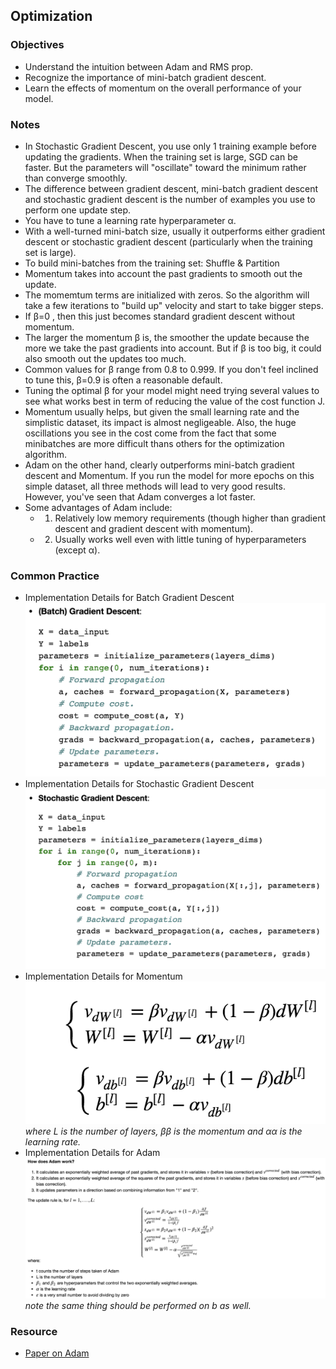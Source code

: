 ## Optimization 

### Objectives 
* Understand the intuition between Adam and RMS prop. 
* Recognize the importance of mini-batch gradient descent. 
* Learn the effects of momentum on the overall performance of your model. 

### Notes 
* In Stochastic Gradient Descent, you use only 1 training example before updating the gradients. When the training set is large, SGD can be faster. But the parameters will "oscillate" toward the minimum rather than converge smoothly.
* The difference between gradient descent, mini-batch gradient descent and stochastic gradient descent is the number of examples you use to perform one update step.
* You have to tune a learning rate hyperparameter α.
* With a well-turned mini-batch size, usually it outperforms either gradient descent or stochastic gradient descent (particularly when the training set is large).
* To build mini-batches from the training set: Shuffle & Partition
* Momentum takes into account the past gradients to smooth out the update.
* The momemtum terms are initialized with zeros. So the algorithm will take a few iterations to "build up" velocity and start to take bigger steps.
* If β=0 , then this just becomes standard gradient descent without momentum.
* The larger the momentum β is, the smoother the update because the more we take the past gradients into account. But if β is too big, it could also smooth out the updates too much.
* Common values for β range from 0.8 to 0.999. If you don't feel inclined to tune this, β=0.9 is often a reasonable default.
* Tuning the optimal β for your model might need trying several values to see what works best in term of reducing the value of the cost function J.
* Momentum usually helps, but given the small learning rate and the simplistic dataset, its impact is almost negligeable. Also, the huge oscillations you see in the cost come from the fact that some minibatches are more difficult thans others for the optimization algorithm.
* Adam on the other hand, clearly outperforms mini-batch gradient descent and Momentum. If you run the model for more epochs on this simple dataset, all three methods will lead to very good results. However, you've seen that Adam converges a lot faster.
* Some advantages of Adam include:
	* 1) Relatively low memory requirements (though higher than gradient descent and gradient descent with momentum). 
	* 2) Usually works well even with little tuning of hyperparameters (except α).

### Common Practice 
* Implementation Details for Batch Gradient Descent
![](./img/batch_GD.png)
* Implementation Details for Stochastic Gradient Descent
![](./img/stochastic_GD.png)
* Implementation Details for Momentum
![](./img/momentum.png) 
_where L is the number of layers,  ββ  is the momentum and  αα  is the learning rate._
* Implementation Details for Adam
![](./img/Adam.png)
_note the same thing should be performed on b as well._
 
### Resource 
* [Paper on Adam](https://arxiv.org/pdf/1412.6980.pdf)

